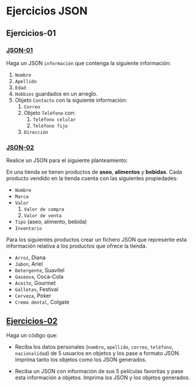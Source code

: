 # Ejercicios JSON

## Ejercicios-01

### [JSON-01](https://github.com/norbeydanilo/web-js/blob/main/json/ejercicios-01.json)

Haga un JSON `información` que contenga la siguiente información:

1. `Nombre`
2. `Apellido`
3. `Edad`
4. `Hobbies` guardados en un arreglo.
5. Objeto `Contacto` con la siguiente información:
    1. `Correo`
    2. Objeto `Teléfono` con:
        1. `Teléfono celular`
        2. `Teléfono fijo`
    3. `Dirección`

### [JSON-02](https://github.com/norbeydanilo/web-js/blob/main/json/ejercicios-01-prod.json)

Realice un JSON para el siguiente planteamiento:

En una tienda se tienen productos de **aseo**, **alimentos** y **bebidas**. Cada producto vendido en la tienda cuenta con las siguientes propiedades:

* `Nombre`
* `Marca`
* `Valor`
    1. `Valor de compra`
    2. `Valor de venta`
* `Tipo` (aseo, alimento, bebida)
* `Inventario`

Para los siguientes productos crear un fichero JSON que represente esta información relativa a los productos que ofrece la tienda.

* `Arroz`, Diana
* `Jabon`, Ariel
* `Detergente`, Suavitel
* `Gaseosa`, Coca-Cola
* `Aceite`, Gourmet
* `Galletas`, Festival
* `Cerveza`, Poker
* `Crema dental`, Colgate

## [Ejercicios-02](https://github.com/norbeydanilo/web-js/blob/main/json/ejercicios-02.js)

Haga un código que:

* Reciba los datos personales (`nombre`, `apellido`, `correo`, `teléfono`, `nacionalidad`) de 5 usuarios en objetos y los pase a formato JSON. Imprima tanto los objetos como los JSON generados.

* Reciba un JSON con información de sus 5 películas favoritas y pase esta información a
objetos. Imprima los JSON y los objetos generados.
